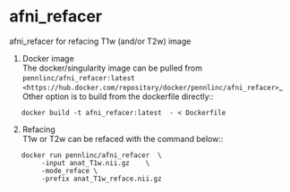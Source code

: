 # afni_refacer
 
afni_refacer for refacing T1w (and/or T2w) image 

1. Docker image \
 The docker/singularity image can be pulled from  
`pennlinc/afni_refacer:latest <https://hub.docker.com/repository/docker/pennlinc/afni_refacer>`_ \
Other option is to build from the  dockerfile directly::
```
   docker build -t afni_refacer:latest  - < Dockerfile
  ```

2. Refacing \
T1w or T2w can be refaced with the command below::   
```
   docker run pennlinc/afni_refacer  \
        -input anat_T1w.nii.gz    \
        -mode_reface \
        -prefix anat_T1w_reface.nii.gz
```
